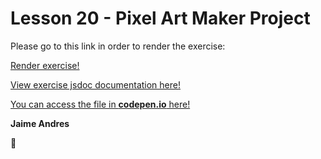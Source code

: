 # Lesson 20 - Pixel Art Maker Project

Please go to this link in order to render the exercise:

[Render exercise!](http://github.ekorre.org/2017-Google-Developer-Challenge/Lesson-20/index.html)

[View exercise jsdoc documentation here!](http://github.ekorre.org/2017-Google-Developer-Challenge/Lesson-20/documentation/files.html)

[You can access the file in **codepen.io** here!](https://codepen.io/jaimeandrescatano/pen/bYjreP)

**Jaime Andres**

:see_no_evil:
